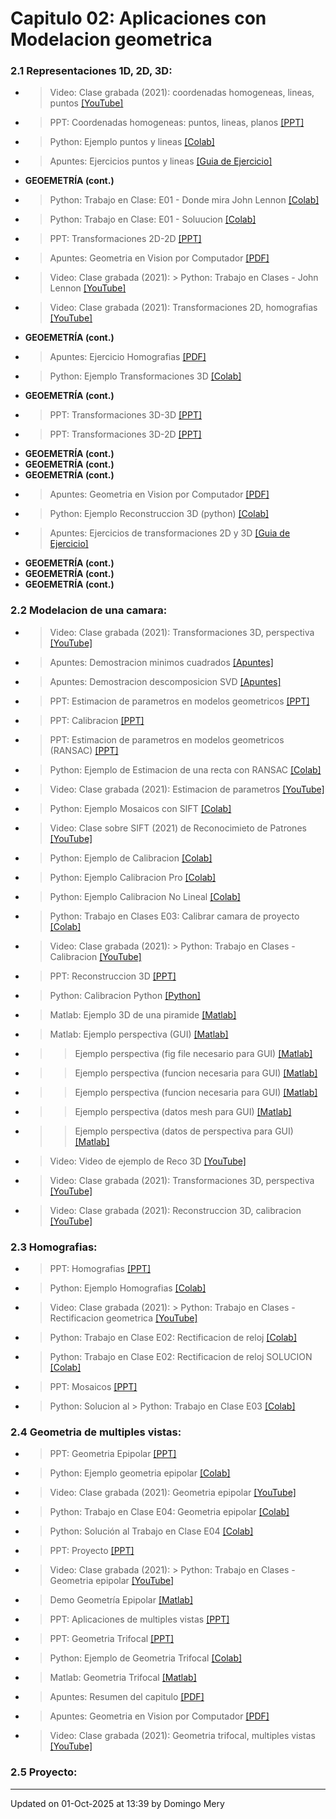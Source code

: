 
# Capitulo 02: Aplicaciones con Modelacion geometrica
### 2.1 Representaciones 1D, 2D, 3D:
* > Video: Clase grabada (2021): coordenadas homogeneas, lineas, puntos [[YouTube]](https://youtu.be/IS8asEOXbzs)
* > PPT: Coordenadas homogeneas: puntos, lineas, planos [[PPT]](https://github.com/domingomery/vision/blob/master/clases/Cap02_Geometria/presentaciones/CV02_PointsLinesPlanes.pptx)
* > Python: Ejemplo puntos  y lineas [[Colab]](https://colab.research.google.com/drive/146tZRDi1aMUcAEUHICZm9u5n5tkYe8P2)
* > Apuntes: Ejercicios puntos  y lineas [[Guia de Ejercicio]](https://github.com/domingomery/vision/blob/master/clases/Cap02_Geometria/practice/CV02_EjePuntosLineas.pdf)
* **GEOEMETRÍA (cont.)** 
* > Python: Trabajo en Clase: E01 - Donde mira John Lennon [[Colab]](https://colab.research.google.com/drive/1knJgA6L62IgbMOsqjhbtHxLOsNHICnJn?usp=sharing)
* > Python: Trabajo en Clase: E01 - Soluucion [[Colab]](https://colab.research.google.com/drive/1sL1eKDIR5CBX5RNqwA4BiVN4c8WtKNfD?usp=sharing)
* > PPT: Transformaciones 2D-2D [[PPT]](https://github.com/domingomery/vision/blob/master/clases/Cap02_Geometria/presentaciones/CV02_Transformation2D.pptx)
* > Apuntes: Geometria en Vision por Computador [[PDF]](https://github.com/domingomery/vision/blob/master/clases/Cap02_Geometria/presentaciones/2004-ApuntesVision.pdf)
* > Video: Clase grabada (2021): > Python: Trabajo en Clases - John Lennon [[YouTube]](https://youtu.be/32UN03En7WU)
* > Video: Clase grabada (2021): Transformaciones 2D, homografias [[YouTube]](https://youtu.be/bFTwmL_oHGE)
* **GEOEMETRÍA (cont.)** 
* > Apuntes: Ejercicio Homografias [[PDF]](https://github.com/domingomery/vision/blob/master/clases/Cap02_Geometria/presentaciones/CV02_EjercicioHomografias.pdf)
* > Python: Ejemplo Transformaciones 3D [[Colab]](https://colab.research.google.com/drive/1ntbUB7Dc3is7fxu3Z6at46DdOeK-nJO3)
* **GEOEMETRÍA (cont.)** 
* > PPT: Transformaciones 3D-3D [[PPT]](https://github.com/domingomery/vision/blob/master/clases/Cap02_Geometria/presentaciones/CV02_Transformation3D.pptx)
* > PPT: Transformaciones 3D-2D [[PPT]](https://github.com/domingomery/vision/blob/master/clases/Cap02_Geometria/presentaciones/CV02_Transformation3D2D.pptx)
* **GEOEMETRÍA (cont.)** 
* **GEOEMETRÍA (cont.)** 
* **GEOEMETRÍA (cont.)** 
* > Apuntes: Geometria en Vision por Computador [[PDF]](https://github.com/domingomery/vision/blob/master/clases/Cap02_Geometria/presentaciones/2004-ApuntesVision.pdf)
* > Python: Ejemplo Reconstruccion 3D (python) [[Colab]](https://colab.research.google.com/drive/1YF6EUdH8PhAaPfmGfvBZ6HMKTQUcvBlg?usp=sharing)
* > Apuntes: Ejercicios de transformaciones 2D y 3D [[Guia de Ejercicio]](https://github.com/domingomery/vision/blob/master/clases/Cap02_Geometria/practice/CV02_Transformaciones.pdf)
* **GEOEMETRÍA (cont.)** 
* **GEOEMETRÍA (cont.)** 
* **GEOEMETRÍA (cont.)** 
### 2.2 Modelacion de una camara:
* > Video: Clase grabada (2021): Transformaciones 3D, perspectiva [[YouTube]](https://youtu.be/wfcMCeb8Fzk)
* > Apuntes: Demostracion minimos cuadrados [[Apuntes]](https://github.com/domingomery/vision/blob/master/clases/Cap02_Geometria/presentaciones/CV02-SolucionMinAx-b_LS.pdf)
* > Apuntes: Demostracion descomposicion SVD [[Apuntes]](https://github.com/domingomery/vision/blob/master/clases/Cap02_Geometria/presentaciones/CV02-SolucionMinAx.pdf)
* > PPT: Estimacion de parametros en modelos geometricos [[PPT]](https://github.com/domingomery/vision/blob/master/clases/Cap02_Geometria/presentaciones/CV02_EstimacionParametros.pptx)
* > PPT: Calibracion [[PPT]](https://github.com/domingomery/vision/blob/master/clases/Cap02_Geometria/presentaciones/CV02_Calibration.pptx)
* > PPT: Estimacion de parametros en modelos geometricos (RANSAC) [[PPT]](https://github.com/domingomery/vision/blob/master/clases/Cap02_Geometria/presentaciones/CV02_EstimacionParametros.pptx)
* > Python: Ejemplo de Estimacion de una recta con RANSAC [[Colab]](https://colab.research.google.com/drive/1ldp2iAmeHhkAP6iexp50v4vKtHziDc_g)
* > Video: Clase grabada (2021): Estimacion de parametros [[YouTube]](https://youtu.be/8M4XaoHoo_w)
* > Python: Ejemplo Mosaicos con SIFT [[Colab]](https://colab.research.google.com/drive/1LCOOdZDg5KN10ZBVcnyw1Xt_QUoIcCGs)
* > Video: Clase sobre SIFT (2021) de Reconocimieto de Patrones [[YouTube]](https://youtu.be/BeqJf-W4ob8)
* > Python: Ejemplo de Calibracion [[Colab]](https://colab.research.google.com/drive/1IMUT3diQ3be7DOV2Vp4xbT831rFtfEH5)
* > Python: Ejemplo Calibracion Pro [[Colab]](https://colab.research.google.com/drive/1c1RFOMTk5sNxoTyFieeBEG4BLxZSv_NI)
* > Python: Ejemplo Calibracion No Lineal [[Colab]](https://colab.research.google.com/drive/1zDpc80ujX06jeKeC3obch3GsrucpLzQd?usp=sharing)
* > Python: Trabajo en Clases E03: Calibrar camara de proyecto [[Colab]](https://colab.research.google.com/drive/1ecSa61hoWgsgfbIyISshOmi5tKI3oZ0E?usp=sharing)
* > Video: Clase grabada (2021): > Python: Trabajo en Clases - Calibracion [[YouTube]](https://youtu.be/qLRzigdAWkE)
* > PPT: Reconstruccion 3D [[PPT]](https://github.com/domingomery/vision/blob/master/clases/Cap02_Geometria/presentaciones/CV02_Reconstruction3D.pptx)
* > Python: Calibracion Python [[Python]](https://opencv-python-tutroals.readthedocs.io/en/latest/py_tutorials/py_calib3d/py_calibration/py_calibration.html)
* > Matlab: Ejemplo 3D de una piramide [[Matlab]](https://github.com/domingomery/vision/blob/master/clases/Cap02_Geometria/matlab/CV02_3DPyramid.m)
* > Matlab: Ejemplo perspectiva (GUI) [[Matlab]](https://github.com/domingomery/vision/blob/master/clases/Cap02_Geometria/matlab/CV02_Perspective.m)
* >> Ejemplo perspectiva (fig file necesario para GUI) [[Matlab]](https://github.com/domingomery/vision/blob/master/clases/Cap02_Geometria/matlab/CV02_Perspective.fig)
* >> Ejemplo perspectiva (funcion necesaria para GUI) [[Matlab]](https://github.com/domingomery/vision/blob/master/clases/Cap02_Geometria/matlab/CV02_experspec.m)
* >> Ejemplo perspectiva (funcion necesaria para GUI) [[Matlab]](https://github.com/domingomery/vision/blob/master/clases/Cap02_Geometria/matlab/CV02_meshplot.m)
* >> Ejemplo perspectiva (datos mesh para GUI) [[Matlab]](https://github.com/domingomery/vision/blob/master/clases/Cap02_Geometria/matlab/meshpoints.mat)
* >> Ejemplo perspectiva (datos de perspectiva para GUI) [[Matlab]](https://github.com/domingomery/vision/blob/master/clases/Cap02_Geometria/matlab/perspecdata.mat)
* > Video: Video de ejemplo de Reco 3D [[YouTube]](https://youtu.be/qYaU1GeEiR8)
* > Video: Clase grabada (2021): Transformaciones 3D, perspectiva [[YouTube]](https://youtu.be/wfcMCeb8Fzk)
* > Video: Clase grabada (2021): Reconstruccion 3D, calibracion [[YouTube]](https://youtu.be/0emGMydd39Y)
### 2.3 Homografias:
* > PPT: Homografias [[PPT]](https://github.com/domingomery/vision/blob/master/clases/Cap02_Geometria/presentaciones/CV02_Homography.pptx)
* > Python: Ejemplo Homografias [[Colab]](https://colab.research.google.com/drive/10D7Q7r11MuWL2-fNRt2lSqCpSVkvytin)
* > Video: Clase grabada (2021): > Python: Trabajo en Clases - Rectificacion geometrica [[YouTube]](https://youtu.be/_6ps8YMsWc8)
* > Python: Trabajo en Clase E02: Rectificacion de reloj [[Colab]](https://colab.research.google.com/drive/1w0Q0Rki1S4F9sYcBnmGhW-et7FEBJBLF?usp=sharing)
* > Python: Trabajo en Clase E02: Rectificacion de reloj SOLUCION [[Colab]](https://colab.research.google.com/drive/18kVSEnN9SSNCfRLzbJrj61L_JEHV4iyi?usp=sharing)
* > PPT: Mosaicos [[PPT]](https://github.com/domingomery/vision/blob/master/clases/Cap02_Geometria/presentaciones/CV02_Mosaicos.pptx)
* > Python: Solucion al > Python: Trabajo en Clase E03 [[Colab]](https://colab.research.google.com/drive/xxxxx)
### 2.4 Geometria de multiples vistas:
* > PPT: Geometria Epipolar [[PPT]](https://github.com/domingomery/vision/blob/master/clases/Cap02_Geometria/presentaciones/CV02_EpipolarGeometry.pptx)
* > Python: Ejemplo geometria epipolar [[Colab]](https://colab.research.google.com/drive/1q7bruJ-XaXKnmIoDuPF1AjEBmlq4XC67)
* > Video: Clase grabada (2021): Geometria epipolar [[YouTube]](https://youtu.be/TSgDqprBfbk)
* > Python: Trabajo en Clase E04: Geometria epipolar [[Colab]](https://colab.research.google.com/drive/xxxx)
* > Python: Solución al Trabajo en Clase E04 [[Colab]](https://colab.research.google.com/drive/xxxx)
* > PPT: Proyecto [[PPT]](https://github.com/domingomery/vision/blob/master/clases/Cap02_Geometria/presentaciones/CV02_Proyecto.pptx)
* > Video: Clase grabada (2021): > Python: Trabajo en Clases - Geometria epipolar [[YouTube]](https://youtu.be/Qx3oS9dOUXc)
* > Demo Geometría Epipolar [[Matlab]](https://github.com/domingomery/vision/blob/master/clases/Cap02_Geometria/matlab/CV02_EpiDemo_3D.m)
* > PPT: Aplicaciones de multiples vistas [[PPT]](https://github.com/domingomery/vision/blob/master/clases/Cap02_Geometria/presentaciones/CV02_MultipleViewXrayApplications.pptx)
* > PPT: Geometria Trifocal [[PPT]](https://github.com/domingomery/vision/blob/master/clases/Cap02_Geometria/presentaciones/CV02_TrifocalGeometry.pptx)
* > Python: Ejemplo de Geometria Trifocal [[Colab]](https://colab.research.google.com/drive/1T8FIaD3EJwBBM9dwdAaPTDIsRVKeK6De)
* > Matlab: Geometria Trifocal [[Matlab]](https://github.com/domingomery/vision/blob/master/clases/Cap02_Geometria/matlab/CV02_TrifocalGeometry.m)
* > Apuntes: Resumen del capitulo [[PDF]](https://github.com/domingomery/vision/blob/master/clases/Cap02_Geometria/presentaciones/CV02_EsquemaResumen.pdf)
* > Apuntes: Geometria en Vision por Computador [[PDF]](https://github.com/domingomery/vision/blob/master/clases/Cap02_Geometria/presentaciones/2004-ApuntesVision.pdf)
* > Video: Clase grabada (2021): Geometria trifocal, multiples vistas [[YouTube]](https://youtu.be/2tVptJDCDc8)
### 2.5 Proyecto:
---


Updated on 01-Oct-2025 at 13:39 by Domingo Mery

